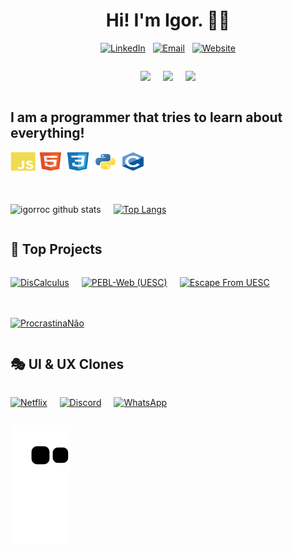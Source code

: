 # <h1 align="center">Hi! I'm Igor. 👋🏻</h1>

<p align="center">
  <a href="https://www.linkedin.com/in/igorroc/"><img src="https://img.shields.io/badge/-LinkedIn-blue?style=flat-square&logo=Linkedin&logoColor=white" alt="LinkedIn"></a>  &#xa0; 
  <a href="mailto:igor_roc@hotmail.com.br"><img src="https://img.shields.io/badge/-Gmail-D54B3D?style=flat-square&logo=Gmail&logoColor=white" alt="Email"></a>  &#xa0; 
  <a href="https://igorroc.github.io/igorroc"><img src="https://img.shields.io/static/v1?label=%20&message=Website&color=05D462&logo=appveyor&logoColor=white&style=flat-square" alt="Website"></a>
</p>

<div style="display: flex; align-items: center; justify-content: center; gap: 20px;" >

<a href="https://igorroc.github.io/igorroc"> <img src="https://badges.pufler.dev/visits/igorroc/igorroc"></a>

<a href="https://igorroc.github.io/igorroc"> <img src="https://badges.pufler.dev/repos/igorroc"></a>

<a href="https://igorroc.github.io/igorroc"> <img src="https://badges.pufler.dev/commits/monthly/igorroc"></a>

</div>

## I am a programmer that tries to learn about everything!

<div style="display: inline_block">
  <img align="center" alt="Js" height="30" width="40" src="https://raw.githubusercontent.com/devicons/devicon/master/icons/javascript/javascript-plain.svg">
  <img align="center" alt="HTML" height="30" width="40" src="https://raw.githubusercontent.com/devicons/devicon/master/icons/html5/html5-original.svg">
  <img align="center" alt="CSS" height="30" width="40" src="https://raw.githubusercontent.com/devicons/devicon/master/icons/css3/css3-original.svg">
  <img align="center" alt="Python" height="30" width="40" src="https://raw.githubusercontent.com/devicons/devicon/master/icons/python/python-original.svg">
  <img align="center" alt="Csharp" height="30" width="40" src="https://raw.githubusercontent.com/devicons/devicon/master/icons/c/c-original.svg">
</div>

#

<div style="display: flex; align-items: center; gap: 20px;">

![igorroc github stats](https://github-readme-stats.vercel.app/api?username=igorroc&theme=gotham&show_icons=true)

[![Top Langs](https://github-readme-stats.vercel.app/api/top-langs/?username=igorroc&layout=compact&theme=gotham)](https://github.com/anuraghazra/github-readme-stats)

</div>

## 🚀 Top Projects

<div style="display: flex; flex-wrap: wrap; gap: 20px;">

[![DisCalculus](https://github-readme-stats.vercel.app/api/pin/?username=igorroc&repo=DisCalculus)](https://github.com/igorroc/DisCalculus)

[![PEBL-Web (UESC)](https://github-readme-stats.vercel.app/api/pin/?username=igorroc&repo=pebl-web)](https://github.com/igorroc/pebl-web)

[![Escape From UESC](https://github-readme-stats.vercel.app/api/pin/?username=igorroc&repo=escape-from-uesc)](https://github.com/igorroc/escape-from-uesc)

[![ProcrastinaNão](https://github-readme-stats.vercel.app/api/pin/?username=igorroc&repo=ProcrastinaNão)](https://github.com/igorroc/ProcrastinaNao)

</div>

## 🎭 UI & UX Clones

<div style="display: flex; gap: 20px; flex-wrap: wrap">

[![Netflix](https://github-readme-stats.vercel.app/api/pin/?username=igorroc&repo=netflix-clone)](https://github.com/igorroc/netflix-clone)

[![Discord](https://github-readme-stats.vercel.app/api/pin/?username=igorroc&repo=discord-clone)](https://github.com/igorroc/discord-clone)

[![WhatsApp](https://github-readme-stats.vercel.app/api/pin/?username=igorroc&repo=whatsapp-clone)](https://github.com/igorroc/whatsapp-clone)

</div>

![Snake animation](https://github.com/igorroc/igorroc/blob/output/github-contribution-grid-snake.svg)
